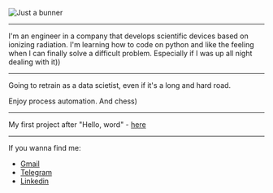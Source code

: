 ![Just a bunner](https://user-images.githubusercontent.com/91522891/161520646-6046cacb-173b-4ba0-8198-030147ca2845.png)
___
I'm an engineer in a company that develops scientific devices based on ionizing radiation. I'm learning how to code on python and like the feeling when I can finally solve a difficult problem. Especially if I was up all night dealing with it))
___
Going to retrain as a data scietist, even if it's a long and hard road.

Enjoy process automation. And chess)
___
My first project after "Hello, word" - [here](https://github.com/cherkesovbasil/Processing_of_diffractogram_data)
___
If you wanna find me:
* [Gmail](mailto:cherkesovbasil@gmail.com)
* [Telegram](https://t.me/Ch_Basil)
* [Linkedin](https://www.linkedin.com/in/cherkesovbasil/)
